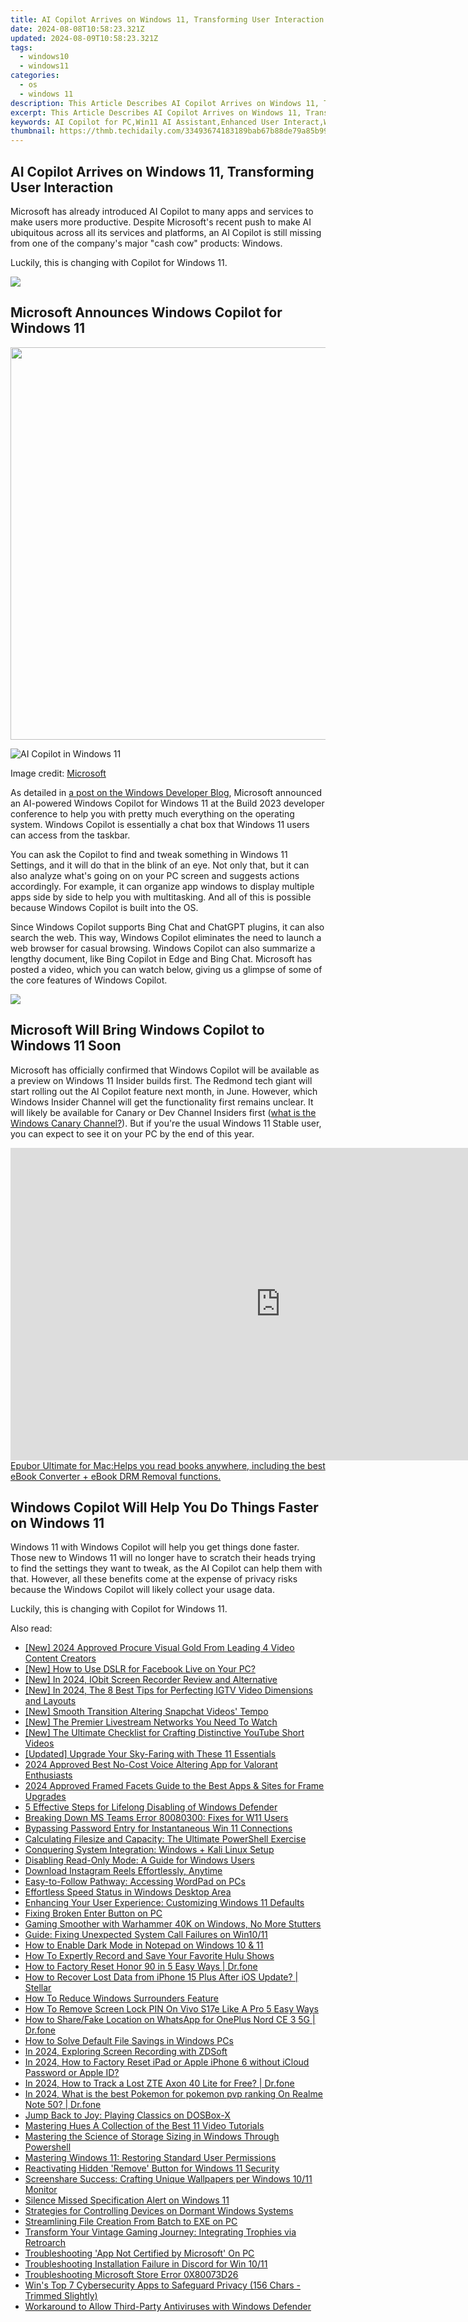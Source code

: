 ```yaml
---
title: AI Copilot Arrives on Windows 11, Transforming User Interaction
date: 2024-08-08T10:58:23.321Z
updated: 2024-08-09T10:58:23.321Z
tags:
  - windows10
  - windows11
categories:
  - os
  - windows 11
description: This Article Describes AI Copilot Arrives on Windows 11, Transforming User Interaction
excerpt: This Article Describes AI Copilot Arrives on Windows 11, Transforming User Interaction
keywords: AI Copilot for PC,Win11 AI Assistant,Enhanced User Interact,W11 AI Integration,Intelligent Windows Help,AI Tech on Windows 11,AI Co-Pilot Update
thumbnail: https://thmb.techidaily.com/33493674183189bab67b88de79a85b9996c293935f6ec3a823ac568973956aae.jpg
---
```


## AI Copilot Arrives on Windows 11, Transforming User Interaction

 Microsoft has already introduced AI Copilot to many apps and services to make users more productive. Despite Microsoft's recent push to make AI ubiquitous across all its services and platforms, an AI Copilot is still missing from one of the company's major "cash cow" products: Windows.

 Luckily, this is changing with Copilot for Windows 11\.

<!-- affiliate ads begin -->
<a href="https://secure.2checkout.com/order/checkout.php?PRODS=4728277&QTY=1&AFFILIATE=108875&CART=1"><img src="https://secure.avangate.com/images/merchant/f7f07e7dab09533bc71247a5b29a7373/products/1_iDeviceMessageBox.png" border="0"></a>
<!-- affiliate ads end -->
## Microsoft Announces Windows Copilot for Windows 11

<!-- affiliate ads begin -->
<a href="https://thefitville.pxf.io/c/5597632/1526796/15852" target="_top" id="1526796"><img src="//a.impactradius-go.com/display-ad/15852-1526796" border="0" alt="" width="1200" height="628"/></a><img height="0" width="0" src="https://imp.pxf.io/i/5597632/1526796/15852" style="position:absolute;visibility:hidden;" border="0" />
<!-- affiliate ads end -->
![AI Copilot in Windows 11](https://static1.makeuseofimages.com/wordpress/wp-content/uploads/2023/05/windows-ai-copilot.jpg)

Image credit: [Microsoft](https://blogs.windows.com/windowsdeveloper/2023/05/23/bringing-the-power-of-ai-to-windows-11-unlocking-a-new-era-of-productivity-for-customers-and-developers-with-windows-copilot-and-dev-home/)

 As detailed in [a post on the Windows Developer Blog](https://blogs.windows.com/windowsdeveloper/2023/05/23/bringing-the-power-of-ai-to-windows-11-unlocking-a-new-era-of-productivity-for-customers-and-developers-with-windows-copilot-and-dev-home/), Microsoft announced an AI-powered Windows Copilot for Windows 11 at the Build 2023 developer conference to help you with pretty much everything on the operating system. Windows Copilot is essentially a chat box that Windows 11 users can access from the taskbar.

 You can ask the Copilot to find and tweak something in Windows 11 Settings, and it will do that in the blink of an eye. Not only that, but it can also analyze what's going on on your PC screen and suggests actions accordingly. For example, it can organize app windows to display multiple apps side by side to help you with multitasking. And all of this is possible because Windows Copilot is built into the OS.

 Since Windows Copilot supports Bing Chat and ChatGPT plugins, it can also search the web. This way, Windows Copilot eliminates the need to launch a web browser for casual browsing. Windows Copilot can also summarize a lengthy document, like Bing Copilot in Edge and Bing Chat. Microsoft has posted a video, which you can watch below, giving us a glimpse of some of the core features of Windows Copilot.

<!-- affiliate ads begin -->
<a href="https://shop.mondly.com/affiliate.php?ACCOUNT=ATISTUDI&AFFILIATE=108875&PATH=https%3A%2F%2Fwww.mondly.com%3FAFFILIATE%3D108875%26RESOURCE%3D%2BEducational%2B970x90%2B"><img src="https://secure.avangate.com/images/merchant/69c418c33ec2e1a4267fa9bb77fa1428/educational-970x90.gif" border="0"></a>
<!-- affiliate ads end -->
## Microsoft Will Bring Windows Copilot to Windows 11 Soon

 Microsoft has officially confirmed that Windows Copilot will be available as a preview on Windows 11 Insider builds first. The Redmond tech giant will start rolling out the AI Copilot feature next month, in June. However, which Windows Insider Channel will get the functionality first remains unclear. It will likely be available for Canary or Dev Channel Insiders first ([what is the Windows Canary Channel?](http://www.makeuseof.com/what-is-windows-insider-canary-channel/)). But if you're the usual Windows 11 Stable user, you can expect to see it on your PC by the end of this year.

<!-- affiliate ads begin -->
<a href="https://secure.2checkout.com/order/checkout.php?PRODS=4599952&QTY=1&AFFILIATE=108875&CART=1"><iframe width="864" height="500" src="https://www.youtube.com/embed/jVnfr5HudQw" title="The Latest and Easiest Solution to Remove Kindle DRM on Windows (without Degrading)" frameborder="0" allow="accelerometer; autoplay; clipboard-write; encrypted-media; gyroscope; picture-in-picture; web-share" referrerpolicy="strict-origin-when-cross-origin" allowfullscreen></iframe>Epubor Ultimate for Mac:Helps you read books anywhere, including the best eBook Converter + eBook DRM Removal functions.</a>
<!-- affiliate ads end -->
## Windows Copilot Will Help You Do Things Faster on Windows 11

 Windows 11 with Windows Copilot will help you get things done faster. Those new to Windows 11 will no longer have to scratch their heads trying to find the settings they want to tweak, as the AI Copilot can help them with that. However, all these benefits come at the expense of privacy risks because the Windows Copilot will likely collect your usage data.

 Luckily, this is changing with Copilot for Windows 11\.



<ins class="adsbygoogle"
      style="display:block"
      data-ad-client="ca-pub-7571918770474297"
      data-ad-slot="8358498916"
      data-ad-format="auto"
      data-full-width-responsive="true"></ins>
<span class="atpl-alsoreadstyle">Also read:</span>
<div><ul>
<li><a href="https://youtube-webster.techidaily.com/024-approved-procure-visual-gold-from-leading-4-video-content-creators/"><u>[New] 2024 Approved  Procure Visual Gold From Leading 4 Video Content Creators</u></a></li>
<li><a href="https://facebook-video-content.techidaily.com/new-how-to-use-dslr-for-facebook-live-on-your-pc/"><u>[New] How to Use DSLR for Facebook Live on Your PC?</u></a></li>
<li><a href="https://video-screen-grab.techidaily.com/new-in-2024-iobit-screen-recorder-review-and-alternative/"><u>[New] In 2024, IObit Screen Recorder Review and Alternative</u></a></li>
<li><a href="https://instagram-videos.techidaily.com/new-in-2024-the-8-best-tips-for-perfecting-igtv-video-dimensions-and-layouts/"><u>[New] In 2024, The 8 Best Tips for Perfecting IGTV Video Dimensions and Layouts</u></a></li>
<li><a href="https://extra-skills.techidaily.com/new-smooth-transition-altering-snapchat-videos-tempo/"><u>[New] Smooth Transition  Altering Snapchat Videos' Tempo</u></a></li>
<li><a href="https://some-skills.techidaily.com/new-the-premier-livestream-networks-you-need-to-watch/"><u>[New] The Premier Livestream Networks You Need To Watch</u></a></li>
<li><a href="https://facebook-record-videos.techidaily.com/new-the-ultimate-checklist-for-crafting-distinctive-youtube-short-videos/"><u>[New] The Ultimate Checklist for Crafting Distinctive YouTube Short Videos</u></a></li>
<li><a href="https://fox-info.techidaily.com/updated-upgrade-your-sky-faring-with-these-11-essentials/"><u>[Updated] Upgrade Your Sky-Faring with These 11 Essentials</u></a></li>
<li><a href="https://extra-resources.techidaily.com/2024-approved-best-no-cost-voice-altering-app-for-valorant-enthusiasts/"><u>2024 Approved  Best No-Cost Voice Altering App for Valorant Enthusiasts</u></a></li>
<li><a href="https://some-knowledge.techidaily.com/2024-approved-framed-facets-guide-to-the-best-apps-and-sites-for-frame-upgrades/"><u>2024 Approved  Framed Facets  Guide to the Best Apps & Sites for Frame Upgrades</u></a></li>
<li><a href="https://win11-tips.techidaily.com/5-effective-steps-for-lifelong-disabling-of-windows-defender/"><u>5 Effective Steps for Lifelong Disabling of Windows Defender</u></a></li>
<li><a href="https://win11-tips.techidaily.com/breaking-down-ms-teams-error-80080300-fixes-for-w11-users/"><u>Breaking Down MS Teams Error 80080300: Fixes for W11 Users</u></a></li>
<li><a href="https://win11-tips.techidaily.com/bypassing-password-entry-for-instantaneous-win-11-connections/"><u>Bypassing Password Entry for Instantaneous Win 11 Connections</u></a></li>
<li><a href="https://win11-tips.techidaily.com/calculating-filesize-and-capacity-the-ultimate-powershell-exercise/"><u>Calculating Filesize and Capacity: The Ultimate PowerShell Exercise</u></a></li>
<li><a href="https://win11-tips.techidaily.com/conquering-system-integration-windows-plus-kali-linux-setup/"><u>Conquering System Integration: Windows + Kali Linux Setup</u></a></li>
<li><a href="https://win11-tips.techidaily.com/disabling-read-only-mode-a-guide-for-windows-users/"><u>Disabling Read-Only Mode: A Guide for Windows Users</u></a></li>
<li><a href="https://instagram-video-recordings.techidaily.com/download-instagram-reels-effortlessly-anytime/"><u>Download Instagram Reels Effortlessly, Anytime</u></a></li>
<li><a href="https://win11-tips.techidaily.com/easy-to-follow-pathway-accessing-wordpad-on-pcs/"><u>Easy-to-Follow Pathway: Accessing WordPad on PCs</u></a></li>
<li><a href="https://win11-tips.techidaily.com/effortless-speed-status-in-windows-desktop-area/"><u>Effortless Speed Status in Windows Desktop Area</u></a></li>
<li><a href="https://win11-tips.techidaily.com/enhancing-your-user-experience-customizing-windows-11-defaults/"><u>Enhancing Your User Experience: Customizing Windows 11 Defaults</u></a></li>
<li><a href="https://win11-tips.techidaily.com/fixing-broken-enter-button-on-pc/"><u>Fixing Broken Enter Button on PC</u></a></li>
<li><a href="https://win11-tips.techidaily.com/gaming-smoother-with-warhammer-40k-on-windows-no-more-stutters/"><u>Gaming Smoother with Warhammer 40K on Windows, No More Stutters</u></a></li>
<li><a href="https://win11-tips.techidaily.com/guide-fixing-unexpected-system-call-failures-on-win1011/"><u>Guide: Fixing Unexpected System Call Failures on Win10/11</u></a></li>
<li><a href="https://win11-tips.techidaily.com/how-to-enable-dark-mode-in-notepad-on-windows-10-and-11/"><u>How to Enable Dark Mode in Notepad on Windows 10 & 11</u></a></li>
<li><a href="https://video-capture.techidaily.com/how-to-expertly-record-and-save-your-favorite-hulu-shows/"><u>How To Expertly Record and Save Your Favorite Hulu Shows</u></a></li>
<li><a href="https://techidaily.com/how-to-factory-reset-honor-90-in-5-easy-ways-drfone-by-drfone-reset-android-reset-android/"><u>How to Factory Reset Honor 90 in 5 Easy Ways | Dr.fone</u></a></li>
<li><a href="https://blog-min.techidaily.com/how-to-recover-lost-data-from-iphone-15-plus-after-ios-update-stellar-by-stellar-data-recovery-ios-iphone-data-recovery/"><u>How to Recover Lost Data from iPhone 15 Plus After iOS Update? | Stellar</u></a></li>
<li><a href="https://win11-tips.techidaily.com/how-to-reduce-windows-surrounders-feature/"><u>How To Reduce Windows Surrounders Feature</u></a></li>
<li><a href="https://android-unlock.techidaily.com/how-to-remove-screen-lock-pin-on-vivo-s17e-like-a-pro-5-easy-ways-by-drfone-android/"><u>How To Remove Screen Lock PIN On Vivo S17e Like A Pro 5 Easy Ways</u></a></li>
<li><a href="https://location-social.techidaily.com/how-to-sharefake-location-on-whatsapp-for-oneplus-nord-ce-3-5g-drfone-by-drfone-virtual-android/"><u>How to Share/Fake Location on WhatsApp for OnePlus Nord CE 3 5G | Dr.fone</u></a></li>
<li><a href="https://win11-tips.techidaily.com/how-to-solve-default-file-savings-in-windows-pcs/"><u>How to Solve Default File Savings in Windows PCs</u></a></li>
<li><a href="https://screen-capture.techidaily.com/in-2024-exploring-screen-recording-with-zdsoft/"><u>In 2024, Exploring Screen Recording with ZDSoft</u></a></li>
<li><a href="https://activate-lock.techidaily.com/in-2024-how-to-factory-reset-ipad-or-apple-iphone-6-without-icloud-password-or-apple-id-by-drfone-ios/"><u>In 2024, How to Factory Reset iPad or Apple iPhone 6 without iCloud Password or Apple ID?</u></a></li>
<li><a href="https://android-location-track.techidaily.com/in-2024-how-to-track-a-lost-zte-axon-40-lite-for-free-drfone-by-drfone-virtual-android/"><u>In 2024, How to Track a Lost ZTE Axon 40 Lite for Free? | Dr.fone</u></a></li>
<li><a href="https://pokemon-go-android.techidaily.com/in-2024-what-is-the-best-pokemon-for-pokemon-pvp-ranking-on-realme-note-50-drfone-by-drfone-virtual-android/"><u>In 2024, What is the best Pokemon for pokemon pvp ranking On Realme Note 50? | Dr.fone</u></a></li>
<li><a href="https://win11-tips.techidaily.com/jump-back-to-joy-playing-classics-on-dosbox-x/"><u>Jump Back to Joy: Playing Classics on DOSBox-X</u></a></li>
<li><a href="https://extra-hints.techidaily.com/mastering-hues-a-collection-of-the-best-11-video-tutorials/"><u>Mastering Hues  A Collection of the Best 11 Video Tutorials</u></a></li>
<li><a href="https://win11-tips.techidaily.com/mastering-the-science-of-storage-sizing-in-windows-through-powershell/"><u>Mastering the Science of Storage Sizing in Windows Through Powershell</u></a></li>
<li><a href="https://win11-tips.techidaily.com/mastering-windows-11-restoring-standard-user-permissions/"><u>Mastering Windows 11: Restoring Standard User Permissions</u></a></li>
<li><a href="https://win11-tips.techidaily.com/reactivating-hidden-remove-button-for-windows-11-security/"><u>Reactivating Hidden 'Remove' Button for Windows 11 Security</u></a></li>
<li><a href="https://win11-tips.techidaily.com/screenshare-success-crafting-unique-wallpapers-per-windows-1011-monitor/"><u>Screenshare Success: Crafting Unique Wallpapers per Windows 10/11 Monitor</u></a></li>
<li><a href="https://win11-tips.techidaily.com/silence-missed-specification-alert-on-windows-11/"><u>Silence Missed Specification Alert on Windows 11</u></a></li>
<li><a href="https://win11-tips.techidaily.com/strategies-for-controlling-devices-on-dormant-windows-systems/"><u>Strategies for Controlling Devices on Dormant Windows Systems</u></a></li>
<li><a href="https://win11-tips.techidaily.com/streamlining-file-creation-from-batch-to-exe-on-pc/"><u>Streamlining File Creation From Batch to EXE on PC</u></a></li>
<li><a href="https://win11-tips.techidaily.com/transform-your-vintage-gaming-journey-integrating-trophies-via-retroarch/"><u>Transform Your Vintage Gaming Journey: Integrating Trophies via Retroarch</u></a></li>
<li><a href="https://win11-tips.techidaily.com/troubleshooting-app-not-certified-by-microsoft-on-pc/"><u>Troubleshooting 'App Not Certified by Microsoft' On PC</u></a></li>
<li><a href="https://win11-tips.techidaily.com/troubleshooting-installation-failure-in-discord-for-win-1011/"><u>Troubleshooting Installation Failure in Discord for Win 10/11</u></a></li>
<li><a href="https://win11-tips.techidaily.com/troubleshooting-microsoft-store-error-0x80073d26/"><u>Troubleshooting Microsoft Store Error 0X80073D26</u></a></li>
<li><a href="https://win11-tips.techidaily.com/wins-top-7-cybersecurity-apps-to-safeguard-privacy-156-chars-trimmed-slightly/"><u>Win's Top 7 Cybersecurity Apps to Safeguard Privacy (156 Chars - Trimmed Slightly)</u></a></li>
<li><a href="https://win11-tips.techidaily.com/workaround-to-allow-third-party-antiviruses-with-windows-defender/"><u>Workaround to Allow Third-Party Antiviruses with Windows Defender</u></a></li>
</ul></div>
